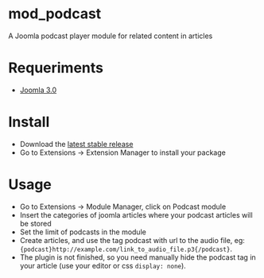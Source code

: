 # mod_podcast
A Joomla podcast player module for related content in articles

# Requeriments
* [Joomla 3.0](http://www.joomla.org/download.html)

# Install
* Download the [latest stable release](https://github.com/klarkc/mod_podcast/releases)
* Go to Extensions -> Extension Manager to install your package

# Usage
* Go to Extensions -> Module Manager, click on Podcast module
* Insert the categories of joomla articles where your podcast articles will be stored
* Set the limit of podcasts in the module
* Create articles, and use the tag podcast with url to the audio file, eg: `{podcast}http://example.com/link_to_audio_file.p3{/podcast}`.
* The plugin is not finished, so you need manually hide the podcast tag in your article (use your editor or css `display: none`).
